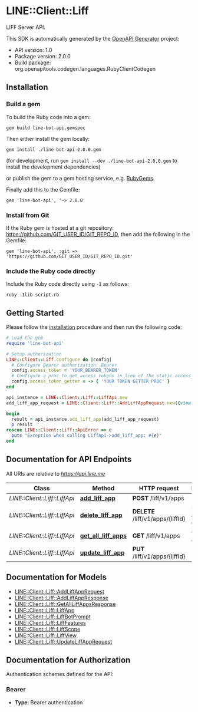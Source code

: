 # LINE::Client::Liff

LIFF Server API.

This SDK is automatically generated by the [OpenAPI Generator](https://openapi-generator.tech) project:

- API version: 1.0
- Package version: 2.0.0
- Build package: org.openapitools.codegen.languages.RubyClientCodegen

## Installation

### Build a gem

To build the Ruby code into a gem:

```shell
gem build line-bot-api.gemspec
```

Then either install the gem locally:

```shell
gem install ./line-bot-api-2.0.0.gem
```

(for development, run `gem install --dev ./line-bot-api-2.0.0.gem` to install the development dependencies)

or publish the gem to a gem hosting service, e.g. [RubyGems](https://rubygems.org/).

Finally add this to the Gemfile:

    gem 'line-bot-api', '~> 2.0.0'

### Install from Git

If the Ruby gem is hosted at a git repository: https://github.com/GIT_USER_ID/GIT_REPO_ID, then add the following in the Gemfile:

    gem 'line-bot-api', :git => 'https://github.com/GIT_USER_ID/GIT_REPO_ID.git'

### Include the Ruby code directly

Include the Ruby code directly using `-I` as follows:

```shell
ruby -Ilib script.rb
```

## Getting Started

Please follow the [installation](#installation) procedure and then run the following code:

```ruby
# Load the gem
require 'line-bot-api'

# Setup authorization
LINE::Client::Liff.configure do |config|
  # Configure Bearer authorization: Bearer
  config.access_token = 'YOUR_BEARER_TOKEN'
  # Configure a proc to get access tokens in lieu of the static access_token configuration
  config.access_token_getter = -> { 'YOUR TOKEN GETTER PROC' } 
end

api_instance = LINE::Client::Liff::LiffApi.new
add_liff_app_request = LINE::Client::Liff::AddLiffAppRequest.new({view: LINE::Client::Liff::LiffView.new({type: 'compact', url: 'url_example'})}) # AddLiffAppRequest | 

begin
  result = api_instance.add_liff_app(add_liff_app_request)
  p result
rescue LINE::Client::Liff::ApiError => e
  puts "Exception when calling LiffApi->add_liff_app: #{e}"
end

```

## Documentation for API Endpoints

All URIs are relative to *https://api.line.me*

Class | Method | HTTP request | Description
------------ | ------------- | ------------- | -------------
*LINE::Client::Liff::LiffApi* | [**add_liff_app**](docs/LiffApi.md#add_liff_app) | **POST** /liff/v1/apps | 
*LINE::Client::Liff::LiffApi* | [**delete_liff_app**](docs/LiffApi.md#delete_liff_app) | **DELETE** /liff/v1/apps/{liffId} | Delete LIFF app from a channel
*LINE::Client::Liff::LiffApi* | [**get_all_liff_apps**](docs/LiffApi.md#get_all_liff_apps) | **GET** /liff/v1/apps | Get all LIFF apps
*LINE::Client::Liff::LiffApi* | [**update_liff_app**](docs/LiffApi.md#update_liff_app) | **PUT** /liff/v1/apps/{liffId} | 


## Documentation for Models

 - [LINE::Client::Liff::AddLiffAppRequest](docs/AddLiffAppRequest.md)
 - [LINE::Client::Liff::AddLiffAppResponse](docs/AddLiffAppResponse.md)
 - [LINE::Client::Liff::GetAllLiffAppsResponse](docs/GetAllLiffAppsResponse.md)
 - [LINE::Client::Liff::LiffApp](docs/LiffApp.md)
 - [LINE::Client::Liff::LiffBotPrompt](docs/LiffBotPrompt.md)
 - [LINE::Client::Liff::LiffFeatures](docs/LiffFeatures.md)
 - [LINE::Client::Liff::LiffScope](docs/LiffScope.md)
 - [LINE::Client::Liff::LiffView](docs/LiffView.md)
 - [LINE::Client::Liff::UpdateLiffAppRequest](docs/UpdateLiffAppRequest.md)


## Documentation for Authorization


Authentication schemes defined for the API:
### Bearer

- **Type**: Bearer authentication

